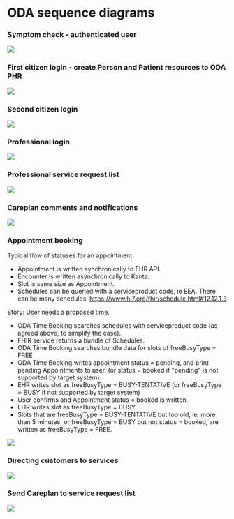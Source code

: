 # ODA sequence diagrams

### Symptom check - authenticated user

![](http://www.plantuml.com/plantuml/proxy?src=https://raw.githubusercontent.com/kainutom/definitions/master/sequence-diagrams/symptom-check-authenticated-user.puml?3) 

### First citizen login - create Person and Patient resources to ODA PHR
![](http://www.plantuml.com/plantuml/proxy?src=https://raw.githubusercontent.com/omahoito/definitions/master/sequence-diagrams/first-login.puml?3) 

### Second citizen login
![](http://www.plantuml.com/plantuml/proxy?src=https://raw.githubusercontent.com/omahoito/definitions/master/sequence-diagrams/second-login.puml?1) 

### Professional login
![](http://www.plantuml.com/plantuml/proxy?src=https://raw.githubusercontent.com/omahoito/definitions/master/sequence-diagrams/ODA-Practitioner-Login.puml?1) 

### Professional service request list
![](http://www.plantuml.com/plantuml/proxy?src=https://raw.githubusercontent.com/omahoito/definitions/master/sequence-diagrams/Professional-service-requests.puml?1) 

### Careplan comments and notifications
![](http://www.plantuml.com/plantuml/proxy?src=https://raw.githubusercontent.com/omahoito/definitions/master/sequence-diagrams/ODA-Careplan-Comment.plantuml?1) 

### Appointment booking
Typical flow of statuses for an appointment: 
* Appointment is written synchronically to EHR API.
* Encounter is written asynchronically to Kanta.
* Slot is same size as Appointment.
* Schedules can be queried with a serviceproduct code, ie EEA. There can be many schedules. https://www.hl7.org/fhir/schedule.html#12.12.1.3

Story: User needs a proposed time.
* ODA Time Booking searches schedules with serviceproduct code (as agreed above, to simplify the case).
* FHIR service returns a bundle of Schedules.
* ODA Time Booking searches bundle data for slots of freeBusyType = FREE
* ODA Time Booking writes appointment status = pending, and print pending Appointments to user. (or status = booked if "pending" is not supported by target system)
* EHR writes slot as freeBusyType = BUSY-TENTATIVE (or freeBusyType = BUSY if not supported by target system)
* User confirms and Appointment status = booked is written.
* EHR writes slot as freeBusyType = BUSY
* Slots that are freeBusyType = BUSY-TENTATIVE but too old, ie. more than 5 minutes, or freeBusyType = BUSY but not status = booked, are written as freeBusyType = FREE.

![](http://www.plantuml.com/plantuml/proxy?src=https://raw.githubusercontent.com/omahoito/definitions/master/sequence-diagrams/appointment-booking.plantuml?1) 

### Directing customers to services
![](http://www.plantuml.com/plantuml/proxy?src=https://raw.githubusercontent.com/omahoito/definitions/master/sequence-diagrams/service-sequence.plantuml?1) 

### Send Careplan to service request list
![](http://www.plantuml.com/plantuml/proxy?src=https://raw.githubusercontent.com/omahoito/definitions/master/sequence-diagrams/ODA_Careplan-send.plantuml?1) 

